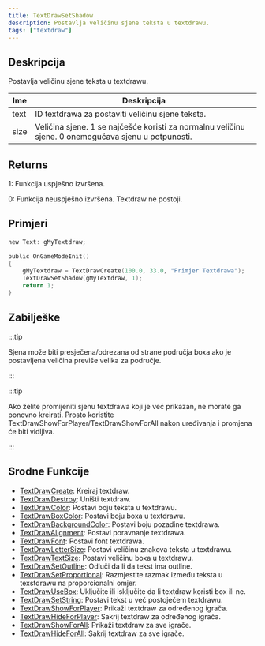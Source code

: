 ```yaml
---
title: TextDrawSetShadow
description: Postavlja veličinu sjene teksta u textdrawu.
tags: ["textdraw"]
---
```


## Deskripcija

Postavlja veličinu sjene teksta u textdrawu.

| Ime  | Deskripcija                                                                                         |
| ---- | --------------------------------------------------------------------------------------------------- |
| text | ID textdrawa za postaviti veličinu sjene teksta.                                                    |
| size | Veličina sjene. 1 se najčešće koristi za normalnu veličinu sjene. 0 onemogućava sjenu u potpunosti. |

## Returns

1: Funkcija uspješno izvršena.

0: Funkcija neuspješno izvršena. Textdraw ne postoji.

## Primjeri

```c
new Text: gMyTextdraw;

public OnGameModeInit()
{
    gMyTextdraw = TextDrawCreate(100.0, 33.0, "Primjer Textdrawa");
    TextDrawSetShadow(gMyTextdraw, 1);
    return 1;
}
```

## Zabilješke

:::tip

Sjena može biti presječena/odrezana od strane područja boxa ako je postavljena veličina previše velika za područje.

:::

:::tip

Ako želite promijeniti sjenu textdrawa koji je već prikazan, ne morate ga ponovno kreirati. Prosto koristite TextDrawShowForPlayer/TextDrawShowForAll nakon uređivanja i promjena će biti vidljiva.

:::

## Srodne Funkcije

- [TextDrawCreate](TextDrawCreate): Kreiraj textdraw.
- [TextDrawDestroy](TextDrawDestroy): Uništi textdraw.
- [TextDrawColor](TextDrawColor): Postavi boju teksta u textdrawu.
- [TextDrawBoxColor](TextDrawBoxColor): Postavi boju boxa u textdrawu.
- [TextDrawBackgroundColor](TextDrawBackgroundColor): Postavi boju pozadine textdrawa.
- [TextDrawAlignment](TextDrawAlignment): Postavi poravnanje textdrawa.
- [TextDrawFont](TextDrawFont): Postavi font textdrawa.
- [TextDrawLetterSize](TextDrawLetterSize): Postavi veličinu znakova teksta u textdrawu.
- [TextDrawTextSize](TextDrawTextSize): Postavi veličinu boxa u textdrawu.
- [TextDrawSetOutline](TextDrawSetOutline): Odluči da li da tekst ima outline.
- [TextDrawSetProportional](TextDrawSetProportional): Razmjestite razmak između teksta u texstdrawu na proporcionalni omjer.
- [TextDrawUseBox](TextDrawUseBox): Uključite ili isključite da li textdraw koristi box ili ne.
- [TextDrawSetString](TextDrawSetString): Postavi tekst u već postojećem textdrawu.
- [TextDrawShowForPlayer](TextDrawShowForPlayer): Prikaži textdraw za određenog igrača.
- [TextDrawHideForPlayer](TextDrawHideForPlayer): Sakrij textdraw za određenog igrača.
- [TextDrawShowForAll](TextDrawShowForAll): Prikaži textdraw za sve igrače.
- [TextDrawHideForAll](TextDrawHideForAll): Sakrij textdraw za sve igrače.
